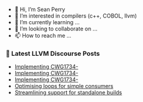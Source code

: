 - 👋 Hi, I’m Sean Perry
- 👀 I’m interested in compilers (c++, COBOL, llvm)
- 🌱 I’m currently learning ...
- 💞️ I’m looking to collaborate on ...
- 📫 How to reach me ...

<!---
s66perry/s66perry is a ✨ special ✨ repository because its `README.md` (this file) appears on your GitHub profile.
You can click the Preview link to take a look at your changes.
--->
### 📕 Latest LLVM Discourse Posts

<!-- DISCOURSE-LLVM:START -->
- [Implementing CWG1734-](https://discourse.llvm.org/t/implementing-cwg1734/54741#post_6)
- [Implementing CWG1734-](https://discourse.llvm.org/t/implementing-cwg1734/54741#post_5)
- [Implementing CWG1734-](https://discourse.llvm.org/t/implementing-cwg1734/54741#post_4)
- [Optimising loops for simple consumers](https://discourse.llvm.org/t/optimising-loops-for-simple-consumers/66234#post_2)
- [Streamlining support for standalone builds](https://discourse.llvm.org/t/streamlining-support-for-standalone-builds/66264#post_1)
<!-- DISCOURSE-LLVM:END -->
